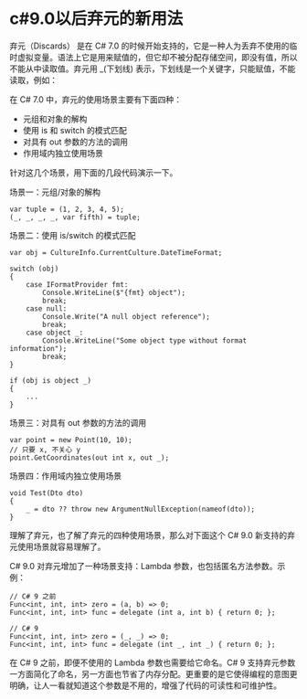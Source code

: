 # c#9.0以后弃元的新用法

弃元（Discards） 是在 C# 7.0 的时候开始支持的，它是一种人为丢弃不使用的临时虚拟变量。语法上它是用来赋值的，但它却不被分配存储空间，即没有值，所以不能从中读取值。弃元用 _(下划线) 表示，下划线是一个关键字，只能赋值，不能读取，例如：



在 C# 7.0 中，弃元的使用场景主要有下面四种：

- 元组和对象的解构
- 使用 is 和 switch 的模式匹配
- 对具有 out 参数的方法的调用
- 作用域内独立使用场景

针对这几个场景，用下面的几段代码演示一下。

场景一：元组/对象的解构

```
var tuple = (1, 2, 3, 4, 5);
(_, _, _, _, var fifth) = tuple;
```

场景二：使用 is/switch 的模式匹配

```
var obj = CultureInfo.CurrentCulture.DateTimeFormat;

switch (obj)
{
    case IFormatProvider fmt:
        Console.WriteLine($"{fmt} object");
        break;
    case null:
        Console.Write("A null object reference");
        break;
    case object _:
        Console.WriteLine("Some object type without format information");
        break;
}

if (obj is object _)
{
    ...
}
```

场景三：对具有 out 参数的方法的调用

```
var point = new Point(10, 10);
// 只要 x, 不关心 y
point.GetCoordinates(out int x, out _);
```

场景四：作用域内独立使用场景

```
void Test(Dto dto)
{
    _ = dto ?? throw new ArgumentNullException(nameof(dto));
}
```

理解了弃元，也了解了弃元的四种使用场景，那么对下面这个 C# 9.0 新支持的弃元使用场景就容易理解了。

C# 9.0 对弃元增加了一种场景支持：Lambda 参数，也包括匿名方法参数。示例：

```
// C# 9 之前
Func<int, int, int> zero = (a, b) => 0;
Func<int, int, int> func = delegate (int a, int b) { return 0; };

// C# 9
Func<int, int, int> zero = (_, _) => 0;
Func<int, int, int> func = delegate (int _, int _) { return 0; };
```

在 C# 9 之前，即便不使用的 Lambda 参数也需要给它命名。C# 9 支持弃元参数一方面简化了命名，另一方面也节省了内存分配。更重要的是它使得编程的意图更明确，让人一看就知道这个参数是不用的，增强了代码的可读性和可维护性。